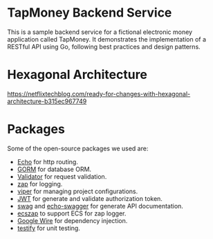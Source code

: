 # TapMoney Backend Service

This is a sample backend service for a fictional electronic money application called TapMoney.
It demonstrates the implementation of a RESTful API using Go, 
following best practices and design patterns.

# Hexagonal Architecture

https://netflixtechblog.com/ready-for-changes-with-hexagonal-architecture-b315ec967749

# Packages

Some of the open-source packages we used are:

- [Echo](https://echo.labstack.com) for http routing.
- [GORM](https://gorm.io) for database ORM.
- [Validator](https://github.com/go-playground/validator) for request validation.
- [zap](https://github.com/uber-go/zap) for logging.
- [viper](https://github.com/spf13/viper) for managing project configurations.
- [JWT](https://github.com/golang-jwt/jwt) for generate and validate authorization token.
- [swag](https://github.com/swaggo/swag) and [echo-swagger](https://github.com/swaggo/echo-swagger) for generate API documentation.
- [ecszap](https://github.com/elastic/ecs-logging-go-zap) to support ECS for zap logger.
- [Google Wire](https://github.com/google/wire) for dependency injection.
- [testify](https://github.com/stretchr/testify) for unit testing.

